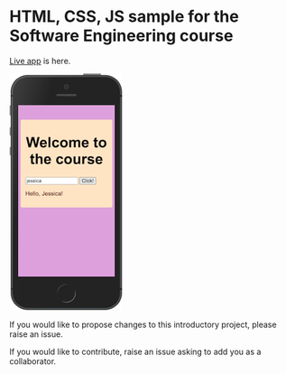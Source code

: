 # HTML, CSS, JS sample for the Software Engineering course

[Live app](https://edgenortheastern.github.io/HTML-CSS-JS-sample/) is here.

![App picture](app_pic.png)

If you would like to propose changes to this introductory project, please raise an issue.

If you would like to contribute, raise an issue asking to add you as a collaborator.
